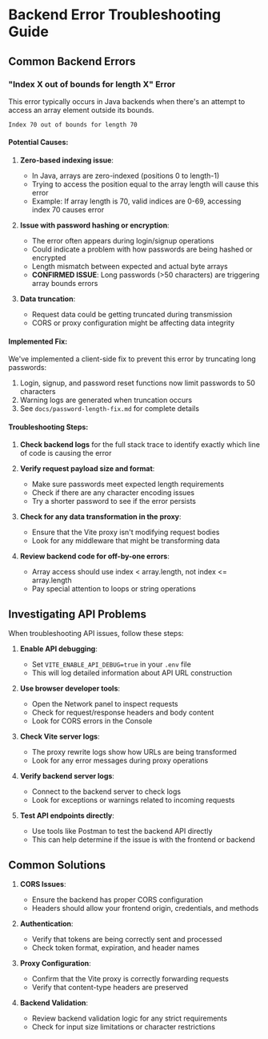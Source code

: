 # Backend Error Troubleshooting Guide

## Common Backend Errors

### "Index X out of bounds for length X" Error

This error typically occurs in Java backends when there's an attempt to access an array element outside its bounds.

```
Index 70 out of bounds for length 70
```

#### Potential Causes:

1. **Zero-based indexing issue**: 
   - In Java, arrays are zero-indexed (positions 0 to length-1)
   - Trying to access the position equal to the array length will cause this error
   - Example: If array length is 70, valid indices are 0-69, accessing index 70 causes error

2. **Issue with password hashing or encryption**:
   - The error often appears during login/signup operations 
   - Could indicate a problem with how passwords are being hashed or encrypted
   - Length mismatch between expected and actual byte arrays
   - **CONFIRMED ISSUE**: Long passwords (>50 characters) are triggering array bounds errors

3. **Data truncation**:
   - Request data could be getting truncated during transmission
   - CORS or proxy configuration might be affecting data integrity

#### Implemented Fix:

We've implemented a client-side fix to prevent this error by truncating long passwords:

1. Login, signup, and password reset functions now limit passwords to 50 characters
2. Warning logs are generated when truncation occurs
3. See `docs/password-length-fix.md` for complete details

#### Troubleshooting Steps:

1. **Check backend logs** for the full stack trace to identify exactly which line of code is causing the error

2. **Verify request payload size and format**:
   - Make sure passwords meet expected length requirements
   - Check if there are any character encoding issues
   - Try a shorter password to see if the error persists

3. **Check for any data transformation in the proxy**:
   - Ensure that the Vite proxy isn't modifying request bodies
   - Look for any middleware that might be transforming data

4. **Review backend code for off-by-one errors**:
   - Array access should use index < array.length, not index <= array.length
   - Pay special attention to loops or string operations

## Investigating API Problems

When troubleshooting API issues, follow these steps:

1. **Enable API debugging**:
   - Set `VITE_ENABLE_API_DEBUG=true` in your `.env` file
   - This will log detailed information about API URL construction

2. **Use browser developer tools**:
   - Open the Network panel to inspect requests
   - Check for request/response headers and body content
   - Look for CORS errors in the Console

3. **Check Vite server logs**:
   - The proxy rewrite logs show how URLs are being transformed
   - Look for any error messages during proxy operations

4. **Verify backend server logs**:
   - Connect to the backend server to check logs
   - Look for exceptions or warnings related to incoming requests

5. **Test API endpoints directly**:
   - Use tools like Postman to test the backend API directly
   - This can help determine if the issue is with the frontend or backend

## Common Solutions

1. **CORS Issues**:
   - Ensure the backend has proper CORS configuration
   - Headers should allow your frontend origin, credentials, and methods

2. **Authentication**:
   - Verify that tokens are being correctly sent and processed
   - Check token format, expiration, and header names

3. **Proxy Configuration**:
   - Confirm that the Vite proxy is correctly forwarding requests
   - Verify that content-type headers are preserved

4. **Backend Validation**:
   - Review backend validation logic for any strict requirements
   - Check for input size limitations or character restrictions
